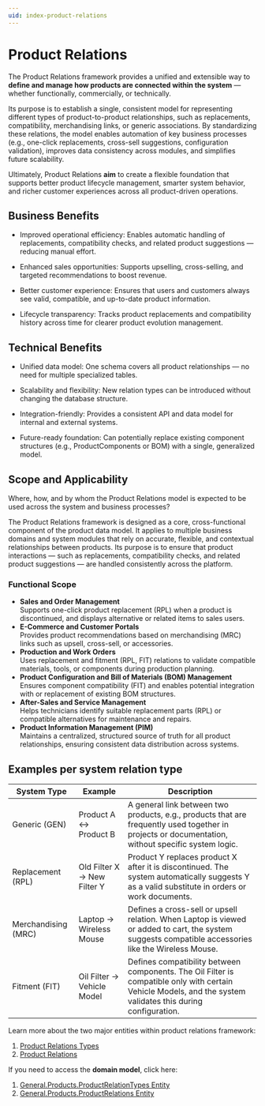 ```yaml
---
uid: index-product-relations
---
```

# Product Relations

The Product Relations framework provides a unified and extensible way to **define and manage how products are connected within the system** — whether functionally, commercially, or technically. 

Its purpose is to establish a single, consistent model for representing different types of product-to-product relationships, such as replacements, compatibility, merchandising links, or generic associations.
By standardizing these relations, the model enables automation of key business processes (e.g., one-click replacements, cross-sell suggestions, configuration validation), improves data consistency across modules, and simplifies future scalability.

Ultimately, Product Relations **aim** to create a flexible foundation that supports better product lifecycle management, smarter system behavior, and richer customer experiences across all product-driven operations.

## Business Benefits

- Improved operational efficiency: Enables automatic handling of replacements, compatibility checks, and related product suggestions — reducing manual effort.

- Enhanced sales opportunities: Supports upselling, cross-selling, and targeted recommendations to boost revenue.

- Better customer experience: Ensures that users and customers always see valid, compatible, and up-to-date product information.

- Lifecycle transparency: Tracks product replacements and compatibility history across time for clearer product evolution management.

## Technical Benefits

- Unified data model: One schema covers all product relationships — no need for multiple specialized tables.

- Scalability and flexibility: New relation types can be introduced without changing the database structure.

- Integration-friendly: Provides a consistent API and data model for internal and external systems.

- Future-ready foundation: Can potentially replace existing component structures (e.g., ProductComponents or BOM) with a single, generalized model.

 ## Scope and Applicability
 Where, how, and by whom the Product Relations model is expected to be used across the system and business processes?

The Product Relations framework is designed as a core, cross-functional component of the product data model.
It applies to multiple business domains and system modules that rely on accurate, flexible, and contextual relationships between products.
Its purpose is to ensure that product interactions — such as replacements, compatibility checks, and related product suggestions — are handled consistently across the platform.

### Functional Scope

- **Sales and Order Management**
  <br> Supports one-click product replacement (RPL) when a product is discontinued, and displays alternative or related items to sales users.
- **E-Commerce and Customer Portals**
  <br> Provides product recommendations based on merchandising (MRC) links such as upsell, cross-sell, or accessories.
- **Production and Work Orders**
  <br> Uses replacement and fitment (RPL, FIT) relations to validate compatible materials, tools, or components during production planning.
- **Product Configuration and Bill of Materials (BOM) Management**
  <br> Ensures component compatibility (FIT) and enables potential integration with or replacement of existing BOM structures.
- **After-Sales and Service Management**
  <br>Helps technicians identify suitable replacement parts (RPL) or compatible alternatives for maintenance and repairs.
- **Product Information Management (PIM)**
  <br> Maintains a centralized, structured source of truth for all product relationships, ensuring consistent data distribution across systems.
   
## Examples per system relation type

|System Type|	Example|	Description|
|--------------|------------------|----------------|
|Generic (GEN)	| Product A ↔ Product B|	A general link between two products, e.g., products that are frequently used together in projects or documentation, without specific system logic.|
|Replacement (RPL)	|Old Filter X → New Filter Y	|Product Y replaces product X after it is discontinued. The system automatically suggests Y as a valid substitute in orders or work documents.|
|Merchandising (MRC)	|Laptop → Wireless Mouse|	Defines a cross-sell or upsell relation. When Laptop is viewed or added to cart, the system suggests compatible accessories like the Wireless Mouse.|
|Fitment (FIT)	|Oil Filter → Vehicle Model	|Defines compatibility between components. The Oil Filter is compatible only with certain Vehicle Models, and the system validates this during configuration.|

Learn more about the two major entities within product relations framework: 
1. [Product Relations Types](https://docs.erp.net/tech/modules/general/products/product-relations/product_relation_types.html)
2. [Product Relations](https://docs.erp.net/tech/modules/general/products/product-relations/product_relations.html)

If you need to access the **domain model**, click here:
1. [General.Products.ProductRelationTypes Entity](https://docs.erp.net/model/entities/General.Products.ProductRelationTypes.html)
2. [General.Products.ProductRelations Entity](https://docs.erp.net/model/entities/General.Products.ProductRelations.html)

